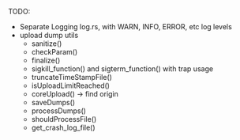 TODO:
- Separate Logging log.rs, with WARN, INFO, ERROR, etc log levels
- upload dump utils
    - sanitize()
    - checkParam()
    - finalize()
    - sigkill_function() and sigterm_function() with trap usage
    - truncateTimeStampFile()
    - isUploadLimitReached()
    - coreUpload() -> find origin
    - saveDumps()
    - processDumps()
    - shouldProcessFile()
    - get_crash_log_file()
    